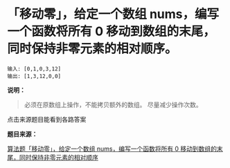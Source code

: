 # 「移动零」，给定一个数组 nums，编写一个函数将所有 0 移动到数组的末尾，同时保持非零元素的相对顺序。

```
输入: [0,1,0,3,12]
输出: [1,3,12,0,0]
```

**说明：**
> 必须在原数组上操作，不能拷贝额外的数组。
> 尽量减少操作次数。

点击来源题目能看到各路答案

**题目来源：**

[算法题「移动零」，给定一个数组 nums，编写一个函数将所有 0 移动到数组的末尾，同时保持非零元素的相对顺序](https://github.com/Advanced-Frontend/Daily-Interview-Question/issues/132)